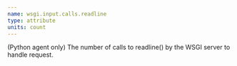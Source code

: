 ```yaml
---
name: wsgi.input.calls.readline
type: attribute
units: count
---
```


(Python agent only) The number of calls to readline() by the WSGI server to handle request.